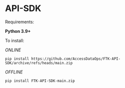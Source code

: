 # API-SDK

Requirements:
 
**Python 3.9+**

To install:

_ONLINE_

`pip install https://github.com/AccessDataOps/FTK-API-SDK/archive/refs/heads/main.zip`

_OFFLINE_

`pip install FTK-API-SDK-main.zip`

